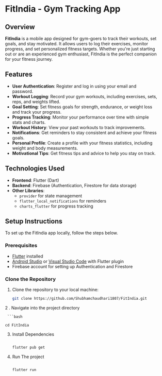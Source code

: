 # FitIndia - Gym Tracking App

## Overview

**FitIndia** is a mobile app designed for gym-goers to track their workouts, set goals, and stay motivated. It allows users to log their exercises, monitor progress, and set personalized fitness targets. Whether you're just starting out or are an experienced gym enthusiast, FitIndia is the perfect companion for your fitness journey.

## Features

- **User Authentication**: Register and log in using your email and password.
- **Workout Logging**: Record your gym workouts, including exercises, sets, reps, and weights lifted.
- **Goal Setting**: Set fitness goals for strength, endurance, or weight loss and track your progress.
- **Progress Tracking**: Monitor your performance over time with simple stats and charts.
- **Workout History**: View your past workouts to track improvements.
- **Notifications**: Get reminders to stay consistent and achieve your fitness goals.
- **Personal Profile**: Create a profile with your fitness statistics, including weight and body measurements.
- **Motivational Tips**: Get fitness tips and advice to help you stay on track.

## Technologies Used

- **Frontend**: Flutter (Dart)
- **Backend**: Firebase (Authentication, Firestore for data storage)
- **Other Libraries**: 
  - `provider` for state management
  - `flutter_local_notifications` for reminders
  - `charts_flutter` for progress tracking

## Setup Instructions

To set up the FitIndia app locally, follow the steps below.

### Prerequisites

- [Flutter](https://flutter.dev/docs/get-started/install) installed
- [Android Studio](https://developer.android.com/studio) or [Visual Studio Code](https://code.visualstudio.com/) with Flutter plugin
- Firebase account for setting up Authentication and Firestore

### Clone the Repository

1. Clone the repository to your local machine:

   ```bash
   git clone https://github.com/Shubhamchaudhari1807/FitIndia.git
2 . Navigate into the project directory
   
     ```bash
     
    cd FitIndia
    
3. Install Dependencies
      ```bash
      
    flutter pub get
   
5. Run The project
     ```bash
     
    flutter run
    

